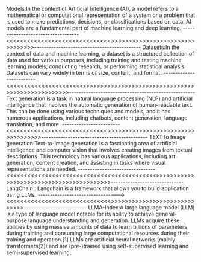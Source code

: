 Models:In the context of Artificial Intelligence (AI), a model refers to a mathematical or computational representation of a system or a problem that is used to make predictions, decisions, or classifications based on data. AI models are a fundamental part of machine learning and deep learning.
-----------------------------------<<<<<<<<<<<<<<<<<<<<<<<<<<<<<<>>>>>>>>>>>>>>>>>>>>>>>>>>>>>>>>--------------------------------------------
Datasets:In the context of data and machine learning, a dataset is a structured collection of data used for various purposes, including training and testing machine learning models, conducting research, or performing statistical analysis. Datasets can vary widely in terms of size, content, and format.
-------------------------<<<<<<<<<<<<<<<<<<<<<<>>>>>>>>>>>>>>>>>>>>>>>>>>>>>>>>>>>>>>>>>>>>>>>>>>----------------------------------------------------
Text generation is a task in natural language processing (NLP) and artificial intelligence that involves the automatic generation of human-readable text. This can be done using various techniques and models, and it has numerous applications, including chatbots, content generation, language translation, and more.
------------------------<<<<<<<<<<<<<<<<<<<<<<<<<<<<<>>>>>>>>>>>>>>>>>>>>>>>>>>>>>>>>>>>--------------------------------------------
TEXT to Image generation:Text-to-image generation is a fascinating area of artificial intelligence and computer vision that involves creating images from textual descriptions. This technology has various applications, including art generation, content creation, and assisting in tasks where visual representations are needed. 
--------------------------------<<<<<<<<<<<<<<<<<<<<<<<<<<<<<<<<<<<<<<<<<<<>>>>>>>>>>>>>>>>>>>>>>>>>>>>>>>>>>>>>>>>>------------------------------
LangChain : Langchain is a framework that allows you to build application using LLMs.
---------------------------------><<<<<<<<<<<<<<<<<<<<<<<<<<<<<<>>>>>>>>>>>>>>>>>>>>>>>>>>>>>--------------------------
LLMA-Index:A large language model (LLM) is a type of language model notable for its ability to achieve general-purpose language understanding and generation. LLMs acquire these abilities by using massive amounts of data to learn billions of parameters during training and consuming large computational resources during their training and operation.[1] LLMs are artificial neural networks (mainly transformers[2]) and are (pre-)trained using self-supervised learning and semi-supervised learning.
